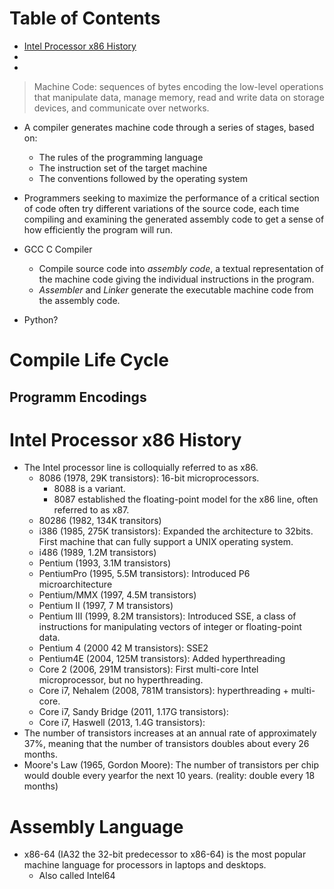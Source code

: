 # Table of Contents
* [Intel Processor x86 History](#intel-processor-x86-history)
* [](#)
* [](#)

> Machine Code: sequences of bytes encoding the low-level operations that manipulate data, manage memory, read and write data on storage devices, and communicate over networks.

* A compiler generates machine code through a series of stages, based on:
  * The rules of the programming language
  * The instruction set of the target machine
  * The conventions followed by the operating system

* Programmers seeking to maximize the performance of a critical section of code often try different variations of the source code, each time compiling and examining the generated assembly code to get a sense of how efficiently the program will run. 

* GCC C Compiler
  * Compile source code into *assembly code*, a textual representation of the machine code giving the individual instructions in the program.
  * *Assembler* and *Linker* generate the executable machine code from the assembly code.

* Python?

# Compile Life Cycle
## Programm Encodings



# Intel Processor x86 History
* The Intel processor line is colloquially referred to as x86. 
  * 8086 (1978, 29K transistors): 16-bit microprocessors. 
    * 8088 is a variant. 
    * 8087 established the floating-point model for the x86 line, often referred to as x87.
  * 80286 (1982, 134K transitors)
  * i386 (1985, 275K transistors): Expanded the architecture to 32bits. First machine that can fully support a UNIX operating system.
  * i486 (1989, 1.2M transistors)
  * Pentium (1993, 3.1M transistors)
  * PentiumPro (1995, 5.5M transistors): Introduced P6 microarchitecture
  * Pentium/MMX (1997, 4.5M transistors)
  * Pentium II (1997, 7 M transistors)
  * Pentium III (1999, 8.2M transistors): Introduced SSE, a class of instructions for manipulating vectors of integer or floating-point data.
  * Pentium 4 (2000 42 M transistors): SSE2
  * Pentium4E (2004, 125M transistors): Added hyperthreading
  * Core 2 (2006, 291M transistors): First multi-core Intel microprocessor, but no hyperthreading.
  * Core i7, Nehalem (2008, 781M transistors): hyperthreading + multi-core. 
  * Core i7, Sandy Bridge (2011, 1.17G transistors): 
  * Core i7, Haswell (2013, 1.4G transistors): 
* The number of transistors increases at an annual rate of approximately 37%, meaning that the number of transistors doubles about every 26 months.
* Moore's Law (1965, Gordon Moore): The number of transistors per chip would double every yearfor the next 10 years. (reality: double every 18 months)

# Assembly Language

* x86-64 (IA32 the 32-bit predecessor to x86-64) is the most popular machine language for processors in laptops and desktops. 
  * Also called Intel64
